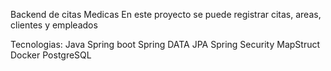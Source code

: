 Backend de citas Medicas
En este proyecto se puede registrar citas, areas, clientes y empleados

Tecnologias:
Java
Spring boot
Spring DATA JPA
Spring Security
MapStruct
Docker
PostgreSQL
